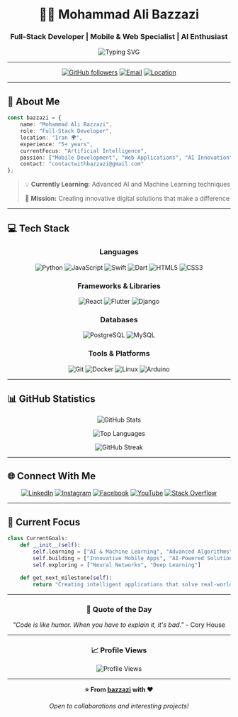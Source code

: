 <div align="center">

# 👨‍💻 Mohammad Ali Bazzazi

### Full-Stack Developer | Mobile & Web Specialist | AI Enthusiast

<img src="https://readme-typing-svg.demolab.com?font=Fira+Code&size=22&duration=3000&pause=1000&color=FFD700&center=true&vCenter=true&random=false&width=600&lines=Mobile+%26+Web+Developer;5%2B+Years+of+Experience;Passionate+About+AI;Building+Digital+Solutions" alt="Typing SVG" />

---

[![GitHub followers](https://img.shields.io/github/followers/bazzazi?style=for-the-badge&logo=github&logoColor=white&labelColor=black&color=FFD700)](https://github.com/bazzazi)
[![Email](https://img.shields.io/badge/Email-contactwithbazzazi%40gmail.com-gold?style=for-the-badge&logo=gmail&logoColor=white&labelColor=black)](mailto:contactwithbazzazi@gmail.com)
[![Location](https://img.shields.io/badge/Location-Iran-gold?style=for-the-badge&logo=google-maps&logoColor=white&labelColor=black)](https://github.com/bazzazi)

</div>

---

## 🚀 About Me

```typescript
const bazzazi = {
    name: "Mohammad Ali Bazzazi",
    role: "Full-Stack Developer",
    location: "Iran 🌍",
    experience: "5+ years",
    currentFocus: "Artificial Intelligence",
    passion: ["Mobile Development", "Web Applications", "AI Innovation"],
    contact: "contactwithbazzazi@gmail.com"
};
```

> 💡 **Currently Learning:** Advanced AI and Machine Learning techniques
> 
> 🎯 **Mission:** Creating innovative digital solutions that make a difference

---

## 💻 Tech Stack

<div align="center">

### Languages
![Python](https://img.shields.io/badge/Python-3776AB?style=for-the-badge&logo=python&logoColor=white)
![JavaScript](https://img.shields.io/badge/JavaScript-F7DF1E?style=for-the-badge&logo=javascript&logoColor=black)
![Swift](https://img.shields.io/badge/Swift-FA7343?style=for-the-badge&logo=swift&logoColor=white)
![Dart](https://img.shields.io/badge/Dart-0175C2?style=for-the-badge&logo=dart&logoColor=white)
![HTML5](https://img.shields.io/badge/HTML5-E34F26?style=for-the-badge&logo=html5&logoColor=white)
![CSS3](https://img.shields.io/badge/CSS3-1572B6?style=for-the-badge&logo=css3&logoColor=white)

### Frameworks & Libraries
![React](https://img.shields.io/badge/React-20232A?style=for-the-badge&logo=react&logoColor=61DAFB)
![Flutter](https://img.shields.io/badge/Flutter-02569B?style=for-the-badge&logo=flutter&logoColor=white)
![Django](https://img.shields.io/badge/Django-092E20?style=for-the-badge&logo=django&logoColor=white)

### Databases
![PostgreSQL](https://img.shields.io/badge/PostgreSQL-316192?style=for-the-badge&logo=postgresql&logoColor=white)
![MySQL](https://img.shields.io/badge/MySQL-4479A1?style=for-the-badge&logo=mysql&logoColor=white)

### Tools & Platforms
![Git](https://img.shields.io/badge/Git-F05032?style=for-the-badge&logo=git&logoColor=white)
![Docker](https://img.shields.io/badge/Docker-2496ED?style=for-the-badge&logo=docker&logoColor=white)
![Linux](https://img.shields.io/badge/Linux-FCC624?style=for-the-badge&logo=linux&logoColor=black)
![Arduino](https://img.shields.io/badge/Arduino-00979D?style=for-the-badge&logo=arduino&logoColor=white)

</div>

---

## 📊 GitHub Statistics

<div align="center">
  
![GitHub Stats](https://github-readme-stats.vercel.app/api?username=bazzazi&show_icons=true&theme=dark&hide_border=true&bg_color=0D1117&title_color=FFD700&icon_color=FFD700&text_color=FFFFFF)

![Top Languages](https://github-readme-stats.vercel.app/api/top-langs/?username=bazzazi&layout=compact&theme=dark&hide_border=true&bg_color=0D1117&title_color=FFD700&text_color=FFFFFF)

![GitHub Streak](https://github-readme-streak-stats.herokuapp.com/?user=bazzazi&theme=dark&hide_border=true&background=0D1117&stroke=FFD700&ring=FFD700&fire=FFD700&currStreakLabel=FFD700)

</div>

---

## 🌐 Connect With Me

<div align="center">

[![LinkedIn](https://img.shields.io/badge/LinkedIn-0077B5?style=for-the-badge&logo=linkedin&logoColor=white)](https://www.linkedin.com/in/bazzazi/)
[![Instagram](https://img.shields.io/badge/Instagram-E4405F?style=for-the-badge&logo=instagram&logoColor=white)](http://www.instagram.com/bazzazi)
[![Facebook](https://img.shields.io/badge/Facebook-1877F2?style=for-the-badge&logo=facebook&logoColor=white)](https://www.facebook.com/bazzazi)
[![YouTube](https://img.shields.io/badge/YouTube-FF0000?style=for-the-badge&logo=youtube&logoColor=white)](https://www.youtube.com/@bazzazi)
[![Stack Overflow](https://img.shields.io/badge/Stack_Overflow-FE7A16?style=for-the-badge&logo=stack-overflow&logoColor=white)](https://www.stackoverflow.com/users/22125953)

</div>

---

## 🎯 Current Focus

```python
class CurrentGoals:
    def __init__(self):
        self.learning = ["AI & Machine Learning", "Advanced Algorithms"]
        self.building = ["Innovative Mobile Apps", "AI-Powered Solutions"]
        self.exploring = ["Neural Networks", "Deep Learning"]
    
    def get_next_milestone(self):
        return "Creating intelligent applications that solve real-world problems"
```

---

<div align="center">

### 💬 Quote of the Day

*"Code is like humor. When you have to explain it, it's bad."* – Cory House

---

### 📈 Profile Views

![Profile Views](https://komarev.com/ghpvc/?username=bazzazi&color=FFD700&style=for-the-badge&label=PROFILE+VIEWS)

---

**⭐ From [bazzazi](https://github.com/bazzazi) with ❤️**

*Open to collaborations and interesting projects!*

</div>
